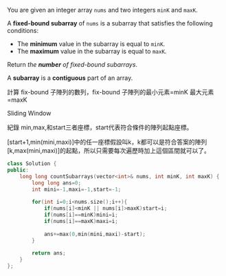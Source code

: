 You are given an integer array `nums` and two integers `minK` and `maxK`.

A **fixed-bound subarray** of `nums` is a subarray that satisfies the following conditions:

- The **minimum** value in the subarray is equal to `minK`.
- The **maximum** value in the subarray is equal to `maxK`.

Return _the **number** of fixed-bound subarrays_.

A **subarray** is a **contiguous** part of an array.

計算 fix-bound 子陣列的數列，fix-bound 子陣列的最小元素=minK
最大元素=maxK

Sliding Window

紀錄 min,max,和start三者座標，start代表符合條件的陣列起點座標。

\[start+1,min(mini,maxi)]中的任一座標假設叫k，k都可以是符合答案的陣列\[k,max(mini,maxi)]的起點，所以只需要每次遍歷時加上這個區間就可以了。

```cpp
class Solution {
public:
    long long countSubarrays(vector<int>& nums, int minK, int maxK) {
        long long ans=0;
        int mini=-1,maxi=-1,start=-1;
        
        for(int i=0;i<nums.size();i++){
            if(nums[i]<minK || nums[i]>maxK)start=i;
            if(nums[i]==minK)mini=i;
            if(nums[i]==maxK)maxi=i;
            
            ans+=max(0,min(mini,maxi)-start);
        }
        
        return ans;
    }
};
```